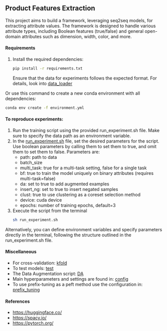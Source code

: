 ## Product Features Extraction

This project aims to build a framework, leveraging seq2seq models, for extracting attribute values. 
The framework is designed to handle various attribute types, including Boolean features (true/false) and general open-domain attributes such as dimension, width, color, and more.

#### Requirements

1. Install the required dependencies:

   ```bash
   pip install -r requirements.txt
   ```
   Ensure that the data for experiments follows the expected format. For details, look into [data_loader](src/data_processing/data_loader.py) 

Or use this command to create a new conda environment with all dependencies:

 ```bash
conda env create -f environment.yml
 ```
#### To reproduce experiments:
1. Run the training script using the provided run_experiment.sh file. Make sure to specify the data path as an environment variable.
2. In the [run_experiment.sh](run_experiment.sh) file, set the desired parameters for the script. Use boolean parameters by calling them to set them to true, and omit them to set them to false.
  Parameters are: 
   - path: path to data
   - batch_size
   - multi_task: true for a multi-task setting, false for a single task
   - bf: true to train the model uniquely on binary attributes (requires multi-task=false)
   - da: set to true to add augmented examples
   - insert_ng: set to true to insert negated samples
   - clust: true to use clustering as a coreset selection method
   - device: cuda device
   - epochs: number of training epochs, default=3
3. Execute the script from the terminal
    ```bash
   sh run_experiment.sh
Alternatively, you can define environment variables and specify parameters directly in the terminal, following the structure outlined in the run_experiment.sh file.

#### Miscellaneous
- For cross-validation: [kfold](src/kfold.py)
- To test models: [test](src/test.py)
- The Data Augmentation script: [DA](src/data_processing/data_augmentation.py)
- Main hyperparameters and settings are found in: [config](src/config.json)
- To use prefix-tuning as a peft method use the configuration in: [prefix_tuning](src/peft_prefix_tuning.py)

#### References

- https://huggingface.co/
- https://spacy.io/
- https://pytorch.org/
